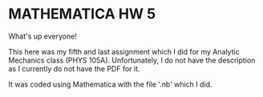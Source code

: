 # MATHEMATICA HW 5

What's up everyone!

This here was my fifth and last assignment which I did for my Analytic Mechanics class (PHYS 105A). Unfortunately, I do not have the description as I currently do not have the PDF for it.

It was coded using Mathematica with the file '.nb' which I did.
